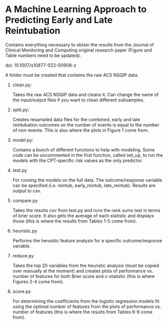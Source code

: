 # A Machine Learning Approach to Predicting Early and Late Reintubation

Contains everything necessary to obtain the results from the Journal of Clinical Monitoring and Computing original research paper (Figure and Table numbers need to be updated).

doi: 10.1007/s10877-022-00908-z

A folder must be created that contains the raw ACS NSQIP data. 

1. clean.py:

      Takes the raw ACS NSQIP data and cleans it. Can change the name of the input/output files if you want to clean different subsamples.

2. split.py:

      Creates resampled data files for the combined, early and late reintubation outcomes so the number of events is equal to the number of non-events. This is also where the plots in Figure 1 come from.
      
3. model.py:

      Contains a bunch of different functions to help with modeling. Some code can be uncommented in the first function, called set_up, to run the models with the CPT-specific risk values as the only predictor. 
      
4. test.py

      For running the models on the full data. The outcome/response variable can be specified (i.e. reintub, early_reintub, late_reintub). Results are output to csv.
      
5. compare.py

      Takes the results csv from test.py and runs the rank sums test in terms of brier score. It also gets the average of each statistic and displays those (this is where the results from Tables 1-5 come from).
      
6. heuristic.py

      Performs the heruistic feature analysis for a specific outcome/response variable. 
      
7. reduce.py

      Takes the top 20 variables from the heuristic analysis (must be copied over manually at the moment) and creates plots of performance vs. number of features for both Brier score and c-statistic (this is where Figures 2-4 come from).
      
8. score.py

     For determining the coefficients from the logistic regression models fit using the optimal number of features from the plots of performance vs. number of features (this is where the results from Tables 6-9 come from).
